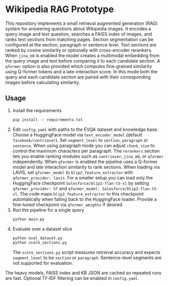 # Wikipedia RAG Prototype

This repository implements a small retrieval augmented generation (RAG)
system for answering questions about Wikipedia images. It encodes a
query image and text question, searches a FAISS index of images, and
ranks text sections from matching pages. Section segmentation can be
configured at the section, paragraph or sentence level. Text sections are
ranked by cosine similarity or optionally with cross-encoder rerankers.
When `jina_m0` is enabled the model creates a multimodal embedding from the
query image and text before comparing it to each candidate section.
A `qformer` option is also provided which computes fine-grained similarity using
Q-former tokens and a late-interaction score.  In this mode both the query and
each candidate section are paired with their corresponding images before
calculating similarity.

## Usage

1. Install the requirements
   ```bash
   pip install -r requirements.txt
   ```
2. Edit `config.yaml` with paths to the EVQA dataset and knowledge base.
   Choose a HuggingFace model via `text_encoder_model` (default
   `facebook/contriever`). Set `segment_level` to `section`, `paragraph` or
   `sentence`. When using paragraph mode you can adjust `chunk_size` to control
   the maximum characters per paragraph.
   The `rerankers` section lets you enable ranking modules such as
  `contriever`, `jina_m0`, or `qformer` independently. When `qformer` is
  enabled the pipeline uses a Q-former model and late interaction similarity
  to rank sections. When loading via LAVIS, set `qformer_model` to
  `blip2_feature_extractor` with `qformer_provider: lavis`.  For a smaller
  setup you can load only the HuggingFace checkpoint
  `Salesforce/blip2-flan-t5-xl` by setting `qformer_provider: hf` and
  `qformer_model: Salesforce/blip2-flan-t5-xl`.  The code maps
  `blip2_feature_extractor` to this checkpoint automatically when falling back
  to the HuggingFace loader. Provide a fine-tuned checkpoint via
  `qformer_weights` if desired.
3. Run the pipeline for a single query
   ```bash
   python main.py
   ```
4. Evaluate over a dataset slice
   ```bash
   python eval_dataset.py
   python score_sections.py
   ```
   The `score_sections.py` script measures retrieval accuracy and expects
   `segment_level` to be `section` or `paragraph`. Sentence-level segments
   are not supported for evaluation.

The heavy models, FAISS index and KB JSON are cached so repeated runs are
fast. Optional TF‑IDF filtering can be enabled in `config.yaml`.